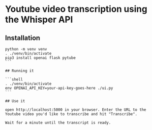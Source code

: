 # Youtube video transcription using the Whisper API

## Installation

````shell
python -m venv venv
. ./venv/bin/activate
pip3 install openai flask pytube
```

## Running it

```shell
. ./venv/bin/activate
env OPENAI_API_KEY=your-api-key-goes-here ./ui.py
```

## Use it

open http://localhost:5000 in your browser. Enter the URL to the Youtube video you'd like to transcribe and hit "Transcribe".

Wait for a minute until the transcript is ready.
